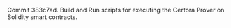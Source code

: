 Commit 383c7ad.                    Build and Run scripts for executing the Certora Prover on Solidity smart contracts.